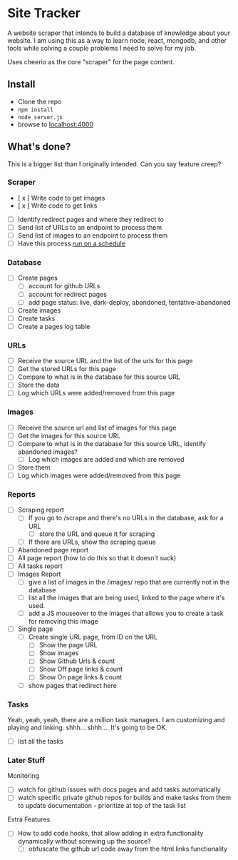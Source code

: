 # Site Tracker

A website scraper that intends to build a database of knowledge about your website. I am using this as a way to learn node, react, mongodb,
and other tools while solving a couple problems I need to solve for my job.
  
Uses cheerio as the core "scraper" for the page content.

## Install

* Clone the repo
* `npm install`
* `node server.js`
* browse to [localhost:4000](http://localhost:4000)

## What's done?

This is a bigger list than I originally intended. Can you say feature creep? 

### Scraper

- [ x ] Write code to get images
- [ x ] Write code to get links
- [ ] Identify redirect pages and where they redirect to
- [ ] Send list of URLs to an endpoint to process them
- [ ] Send list of images to an endpoint to process them
- [ ] Have this process [run on a schedule](http://blog.nodejitsu.com/npmawesome-agenda/)

### Database

- [ ] Create pages
  - [ ] account for github URLs
  - [ ] account for redirect pages
  - [ ] add page status: live, dark-deploy, abandoned, tentative-abandoned
- [ ] Create images
- [ ] Create tasks
- [ ] Create a pages log table

### URLs

- [ ] Receive the source URL and the list of the urls for this page
- [ ] Get the stored URLs for this page
- [ ] Compare to what is in the database for this source URL
- [ ] Store the data
- [ ] Log which URLs were added/removed from this page

### Images
 
- [ ] Receive the source url and list of images for this page
- [ ] Get the images for this source URL
- [ ] Compare to what is in the database for this source URL, identify abandoned images?
    - [ ] Log which images are added and which are removed
- [ ] Store them
- [ ] Log which images were added/removed from this page

### Reports

- [ ] Scraping report
  - [ ] If you go to /scrape and there's no URLs in the database, ask for a URL
    - [ ] store the URL and queue it for scraping
  - [ ] If there are URLs, show the scraping queue
- [ ] Abandoned page report
- [ ] All page report (how to do this so that it doesn't suck)
- [ ] All tasks report
- [ ] Images Report
  - [ ] give a list of images in the /images/ repo that are currently not in the database
  - [ ] list all the images that are being used, linked to the page where it's used.
  - [ ] add a JS mouseover to the images that allows you to create a task for removing this image
- [ ] Single page 
  - [ ] Create single URL page, from ID on the URL
    - [ ] Show the page URL 
    - [ ] Show images 
    - [ ] Show Github Urls & count
    - [ ] Show Off page links & count
    - [ ] Show On page links & count
  - [ ] show pages that redirect here

### Tasks

Yeah, yeah, yeah, there are a million task managers. I am customizing and playing and linking. shhh... shhh.... It's going to be OK.

- [ ] list all the tasks 


### Later Stuff

Monitoring

- [ ] watch for github issues with docs pages and add tasks automatically
- [ ] watch specific private github repos for builds and make tasks from them to update documentation - prioritize at top of the task list

Extra Features

- [ ] How to add code hooks, that allow adding in extra functionality dynamically without screwing up the source?
  - [ ] obfuscate the github url code away from the html.links functionality
